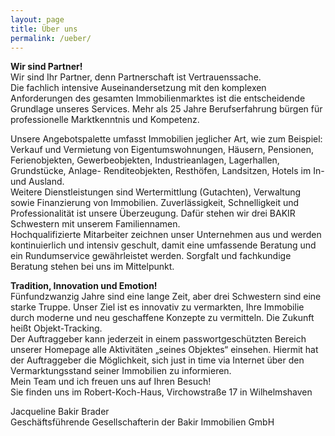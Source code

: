```yaml
---
layout: page
title: Über uns
permalink: /ueber/
---
```


**Wir sind Partner!**  
Wir sind Ihr Partner, denn Partnerschaft ist Vertrauenssache.  
Die fachlich intensive Auseinandersetzung mit den komplexen Anforderungen des gesamten Immobilienmarktes ist die entscheidende Grundlage unseres Services. Mehr als 25 Jahre Berufserfahrung bürgen für professionelle Marktkenntnis und Kompetenz.

Unsere Angebotspalette umfasst Immobilien jeglicher Art, wie zum Beispiel:  
Verkauf und Vermietung von Eigentumswohnungen, Häusern, Pensionen, Ferienobjekten, Gewerbeobjekten, Industrieanlagen, Lagerhallen, Grundstücke, Anlage- Renditeobjekten, Resthöfen, Landsitzen, Hotels im In- und Ausland.  
Weitere Dienstleistungen sind Wertermittlung (Gutachten), Verwaltung sowie Finanzierung von Immobilien. Zuverlässigkeit, Schnelligkeit und Professionalität ist unsere Überzeugung. Dafür stehen wir drei BAKIR Schwestern mit unserem Familiennamen.  
Hochqualifizierte Mitarbeiter zeichnen unser Unternehmen aus und werden kontinuierlich und intensiv geschult, damit eine umfassende Beratung und ein Rundumservice gewährleistet werden. Sorgfalt und fachkundige Beratung stehen bei uns im Mittelpunkt.

**Tradition, Innovation und Emotion!**  
Fünfundzwanzig Jahre sind eine lange Zeit, aber drei Schwestern sind eine starke Truppe. Unser Ziel ist es innovativ zu vermarkten, Ihre Immobilie durch moderne und neu geschaffene Konzepte zu vermitteln. Die Zukunft heißt Objekt-Tracking.  
Der Auftraggeber kann jederzeit in einem passwortgeschützten Bereich unserer Homepage alle Aktivitäten „seines Objektes“ einsehen. Hiermit hat der Auftraggeber die Möglichkeit, sich just in time via Internet über den Vermarktungsstand seiner Immobilien zu informieren.  
Mein Team und ich freuen uns auf Ihren Besuch!  
Sie finden uns im Robert-Koch-Haus, Virchowstraße 17 in Wilhelmshaven  

Jacqueline Bakir Brader  
Geschäftsführende Gesellschafterin der Bakir Immobilien GmbH

